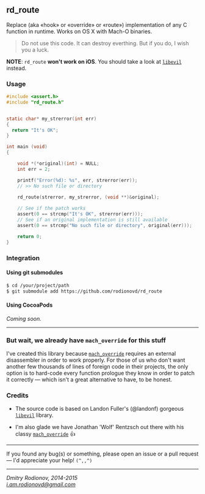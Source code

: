 ## rd_route  
Replace (aka «hook» or «override» or «route») implementation of any C function in runtime. Works on OS X with Mach-O binaries.

> Do not use this code. It can destroy everthing.
> But if you do, I wish you a luck.
  
**NOTE**: `rd_route` **won't work on iOS**.  You should take a look at [`libevil`](https://github.com/landonf/libevil_patch) instead.


### Usage 

```c
#include <assert.h>
#include "rd_route.h"


static char* my_strerror(int err)
{
  return "It's OK";
}

int main (void)
{

    void *(*original)(int) = NULL;
    int err = 2;

    printf("Error(%d): %s", err, strerror(err));
    // >> No such file or directory

    rd_route(strerror, my_strerror, (void **)&original);
    
    // See if the patch works
    assert(0 == strcmp("It's OK", strerror(err)));
    // See if an original implementation is still available
    assert(0 == strcmp("No such file or directory", original(err)));

    return 0;
}
```

### Integration
 
#### Using git submodules

```bash
$ cd /your/project/path
$ git submodule add https://github.com/rodionovd/rd_route
```

#### Using CocoaPods

*Coming soon.*


----

### But wait, we already have `mach_override` for this stuff

I've created this library because [`mach_override`](https://github.com/rentzsch/mach_override) requires an external disassembler in order to work properly. For those of us who don't want another few thousands of lines of foreign code in their projects, the only option is to hard-code every function prologue they know in order to patch it correctly — which isn't a great alternative to have, to be honest.

### Credits

 * The source code is based on Landon Fuller's (@landonf) gorgeous [`libevil`](https://github.com/landonf/libevil_patch) library.  
  
 * I'm also glade we have Jonathan 'Wolf' Rentzsch out there with his classy [`mach_override`](https://github.com/rentzsch/mach_override) :+1:  

------

If you found any bug(s) or something, please open an issue or a pull request — I'd appreciate your help! `(^,,^)`

------

*Dmitry Rodionov, 2014-2015*  
*i.am.rodionovd@gmail.com*

